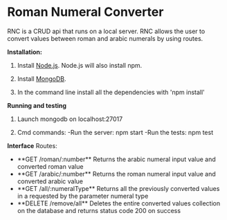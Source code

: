 <h1>Roman Numeral Converter </h1>

RNC is a CRUD api that runs on a local server. RNC allows the user to convert values between roman and arabic numerals by using routes.


**Installation:**

1. Install <a href="https://www.nodejs.org">Node.js</a>. Node.js will also install npm.

2. Install <a href="https://www.mongodb.com">MongoDB</a>.

3. In the command line install all the dependencies with 'npm install'

**Running and testing**

1. Launch  mongodb on localhost:27017

2. Cmd commands:
   -Run the server: npm start
   -Run the tests: npm test

**Interface**
Routes:
<ul>
    <li>**GET /roman/:number** Returns the arabic numeral input value and converted roman value</li>
    <li>**GET /arabic/:number** Returns the roman numeral input value and converted arabic value</li>
    <li>**GET /all/:numeralType** Returns all the previously converted values in a requested by the parameter numeral type</li>
    <li>**DELETE /remove/all** Deletes the entire converted values collection on the database and returns status code 200 on success</li>
</ul>